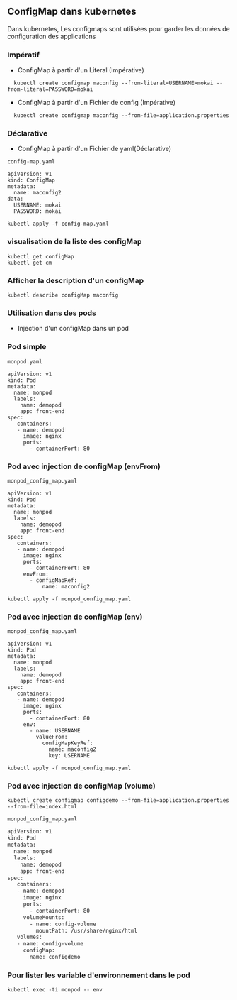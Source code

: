 
## ConfigMap dans kubernetes
Dans kubernetes, Les configmaps sont utilisées pour garder les données de configuration des applications


### Impératif

- ConfigMap à partir d'un Literal (Impérative)

```
  kubectl create configmap maconfig --from-literal=USERNAME=mokai --from-literal=PASSWORD=mokai
```
- ConfigMap à partir d'un Fichier de config (Impérative)
```
  kubectl create configmap maconfig --from-file=application.properties
```

### Déclarative
- ConfigMap à partir d'un Fichier de yaml(Déclarative)
```
config-map.yaml
```
```
apiVersion: v1
kind: ConfigMap
metadata:
  name: maconfig2
data:
  USERNAME: mokai
  PASSWORD: mokai
```

```
kubectl apply -f config-map.yaml
```
### visualisation de la liste des configMap

```
kubectl get configMap
kubectl get cm
```

### Afficher la description d'un configMap

```
kubectl describe configMap maconfig
```

### Utilisation dans des pods
- Injection d'un configMap dans un pod


### Pod simple

```
monpod.yaml
```

```
apiVersion: v1
kind: Pod
metadata:
  name: monpod
  labels:
    name: demopod
    app: front-end
spec:
   containers:
   - name: demopod
     image: nginx
     ports:
       - containerPort: 80
```

### Pod avec injection de configMap (envFrom)

```
monpod_config_map.yaml
```

```
apiVersion: v1
kind: Pod
metadata:
  name: monpod
  labels:
    name: demopod
    app: front-end
spec:
   containers:
   - name: demopod
     image: nginx
     ports:
       - containerPort: 80
     envFrom:
       - configMapRef:
           name: maconfig2
```

```
kubectl apply -f monpod_config_map.yaml
```

### Pod avec injection de configMap (env)

```
monpod_config_map.yaml
```

```
apiVersion: v1
kind: Pod
metadata:
  name: monpod
  labels:
    name: demopod
    app: front-end
spec:
   containers:
   - name: demopod
     image: nginx
     ports:
       - containerPort: 80
     env:
       - name: USERNAME
         valueFrom:
           configMapKeyRef:
             name: maconfig2
             key: USERNAME
```

```
kubectl apply -f monpod_config_map.yaml
```

### Pod avec injection de configMap (volume)

```
kubectl create configmap configdemo --from-file=application.properties --from-file=index.html
```
```
monpod_config_map.yaml
```

``` bash
apiVersion: v1
kind: Pod
metadata:
  name: monpod
  labels:
    name: demopod
    app: front-end
spec:
   containers:
   - name: demopod
     image: nginx
     ports:
       - containerPort: 80
     volumeMounts:
       - name: config-volume
         mountPath: /usr/share/nginx/html
   volumes:
   - name: config-volume
     configMap:
       name: configdemo
```

### Pour lister les variable d'environnement dans le pod
```
kubectl exec -ti monpod -- env
```